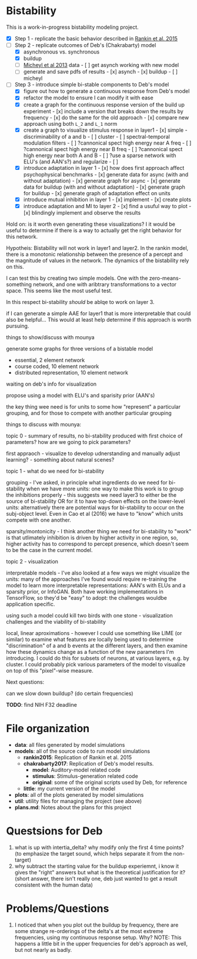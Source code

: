 
# Bistability

This is a work-in-progress bistability modeling project. 

- [x] Step 1 - replicate the basic behavior described in [Rankin et al. 2015](https://doi.org/10.1371/journal.pcbi.1004555)
- [ ] Step 2 - replicate outcomes of Deb's (Chakrabarty) model
  - [x] asynchronous vs. synchronous
  - [x] buildup
  - [ ] [Micheyl et al 2013](https://doi.org/10.1121/1.4789866) data
        - [ ] get asynch working with new model
  - [ ] generate and save pdfs of results
        - [x] asynch
        - [x] buildup
        - [ ] micheyl
- [ ] Step 3 - introduce simple bi-stable components to Deb's model
  - [x] figure out how to generate a continuous response 
        from Deb's model
  - [x] refactor the model to ensure I can modify it with ease
  - [x] create a graph for the continuous response version of the build up experiment
        - [x] include a version that breaks down the results by frequency
        - [x] do the same for the old approach
        - [x] compare new approach using both ``L_2`` and ``L_1`` norm
  - [x] create a graph to visualize stimulus response in layer1
        - [x] simple - discriminability of a and b
        - [ ] cluster
        - [ ] spectral-temporal modulation filters
        - [ ] ?cannonical spect high energy near A freq
        - [ ] ?cannonical spect high energy near B freq
        - [ ] ?cannonical spect high energy near both A and B
        - [ ] ?use a sparse network with ELU's (and AAN's?) and regularize
        - [ ]
  - [x] introduce adaptation in layer 1
        - [x] how does first approach affect psychophysical benchmarks
              - [x] generate data for async (with and without adaptation)
              - [x] generate graph for async
              - [x] generate data for buildup (with and without adaptation)
              - [x] generate graph for buildup
        - [x] generate graph of adaptation effect on units
  - [x] introduce mutual inhibition in layer 1
        - [x] implement
        - [x] create plots
  - [x] introduce adaptation and MI to layer 2
        - [x] find a usuful way to plot
        - [x] blindingly implement and observe the results
  
Hold on: is it worth even generating these visualizations? I it would
be useful to determine if there is a way to actually get the right
behavior for this network.

Hypotheis: Bistability will not work in layer1 and layer2. In the rankin model,
there is a monotonic relationship between the presence of a percept and the
magnitude of values in the network. The dynamics of the bistability rely on
this.

I can test this by creating two simple models. One with the zero-means-something network, and one with aribtrary transformations to a vector space. This seems like the most useful test. 

In this respect bi-stability *should* be ablqe to work on layer 3.

if I can generate a simple AAE for layer1 that is more interpretable
that could also be helpful... This would at least help determine if this
approach is worth pursuing.

things to show/discuss with mounya

generate some graphs for three versions of a bistable model
- essential, 2 element network
- course coded, 10 element network
- distributed representation, 10 element network

waiting on deb's info for visualization

propose using a model with ELU's and sparisity prior (AAN's)

the key thing wee need is for units to some how "represent" a particular
grouping, and for those to compete with another particular grouping

<!--------------------------------------------------------------------------->

things to discuss with mounya:

topic 0 - summary of results, no bi-stability produced with
first choice of parameters? how are we going to pick parameters?

first appraoch - visualize to develop udnerstanding and manually adjust
learning? - something about natural scenes?

topic 1 - what do we need for bi-stability

grouping - I've asked, in principle what ingredients do we need for bi-stability
when we have more units: one way to make this work is to group
the inhibitions properly - this suggests we need layer3 to either
be the source of bi-stability OR for it to have top-down effects on the
lower-level units: alternatively there are potential ways for bi-stability
to occur on the subj-object level. Even in Cao et al (2016) we have to
"know" which units compete with one another.

sparsity/montonicity - I think another thing we need for bi-stability to "work"
is that utlimately inhibition is driven by higher activity in one region, so,
higher activity has to correspond to percept presence, which doesn't seem to be
the case in the current model.

topic 2 - visualization

interpretable models - I've also looked at a few ways we might visualize the units:
many of the approaches I've found would require re-training the model
to learn more interpretable representations: AAN's with ELUs and a sparsity prior,
or InfoGAN. Both have working implementations in TensorFlow, so they'd be "easy" to adopt: the challenges wouldbe application specific.

using such a model could kill two birds with one stone - visualization challenges
and the viability of bi-stability 

local, linear aproximations - however I could use something like LIME (or
similar) to examine what features are locally being used to determine
"discrimination" of a and b events at the different layers, and then examine how
these dynamics change as a function of the new parameters I'm introducing. I
could do this for subsets of neurons, at various layers, e.g. by cluster. I
could probably pick various parameters of the model to visualize on top of this
"pixel"-wise measure.

Next questions:

can we slow down buildup? (do certain frequencies)

**TODO**: find NIH F32 deadline

# File organization

* **data**: all files generated by model simulations
* **models**: all of the source code to run model simulations
  * **rankin2015**: Replication of Rankin et al. 2015
  * **chakrabarty2017**: Replication of Deb's model results.
    * **model**: Auditory-model related code
	* **stimulus**: Stimulus-generation related code
	* **original**: some of the original scripts used by Deb, for reference
  * **little**: my current version of the model
* **plots**: all of the plots generated by model simulations
* **util**: utility files for managing the project (see above)
* **plans.md**: Notes about the plans for this project

# Questsions for Deb

1. what is up with intertia_delta? why modify only the first 4 time points? (to emphasize the target sound, which helps separate it from the non-target)
2. why subtract the starting value for the buildup experiemnt,
   i know it gives the "right" answers but what is the theoretical
   justification for it? (short answer, there isn't really one, deb just wanted to get a result consistent with the human data)

# Problems/Questions 
1. I noticed that when you plot out the buildup by frequency, there are some
   strange re-orderings of the delta's at the most extreme frequencies, using my
   continuous response setup. Why? NOTE: This happens a little bit in the upper
   frequencies for deb's approach as well, but not nearly as badly.
